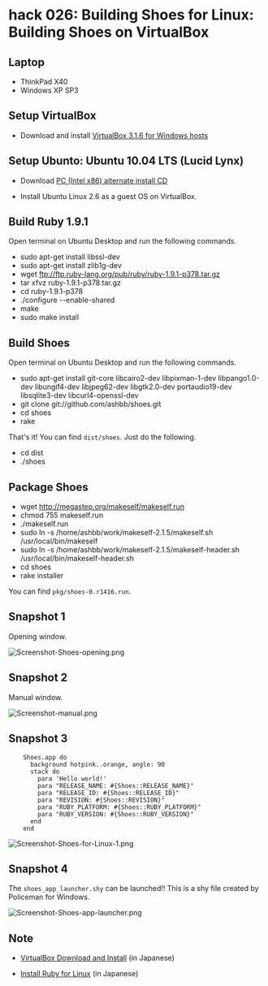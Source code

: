 hack 026: Building Shoes for Linux: Building Shoes on VirtualBox
================================================================

Laptop
------

- ThinkPad X40
- Windows XP SP3


Setup VirtualBox
----------------

- Download and install [VirtualBox 3.1.6 for Windows hosts](http://download.virtualbox.org/virtualbox/3.1.6/VirtualBox-3.1.6-59338-Win.exe)


Setup Ubunto: Ubuntu 10.04 LTS (Lucid Lynx)
-------------------------------------------

- Download [PC (Intel x86) alternate install CD](http://www.ftp.ne.jp/Linux/packages/ubuntu/releases-cd/lucid/ubuntu-10.04-alternate-i386.iso)

- Install Ubuntu Linux 2.6 as a guest OS on VirtualBox.


Build Ruby 1.9.1
----------------

Open terminal on Ubuntu Desktop and run the following commands.

- sudo apt-get install libssl-dev   
- sudo apt-get install zlib1g-dev   
- wget ftp://ftp.ruby-lang.org/pub/ruby/ruby-1.9.1-p378.tar.gz   
- tar xfvz ruby-1.9.1-p378.tar.gz   
- cd ruby-1.9.1-p378   
- ./configure --enable-shared   
- make   
- sudo make install   


Build Shoes
-----------

Open terminal on Ubuntu Desktop and run the following commands.

- sudo apt-get install git-core libcairo2-dev libpixman-1-dev libpango1.0-dev libungif4-dev libjpeg62-dev libgtk2.0-dev portaudio19-dev libsqlite3-dev libcurl4-openssl-dev   
- git clone git://github.com/ashbb/shoes.git   
- cd shoes   
- rake   

That's it! You can find `dist/shoes`. Just do the following.

- cd dist   
- ./shoes   


Package Shoes
-------------

- wget http://megastep.org/makeself/makeself.run
- chmod 755 makeself.run
- ./makeself.run
- sudo ln -s /home/ashbb/work/makeself-2.1.5/makeself.sh /usr/local/bin/makeself
- sudo ln -s /home/ashbb/work/makeself-2.1.5/makeself-header.sh /usr/local/bin/makeself-header.sh
- cd shoes
- rake installer

You can find `pkg/shoes-0.r1416.run`.


Snapshot 1
----------

Opening window.

![Screenshot-Shoes-opening.png](http://github.com/ashbb/shoes_hack_note/raw/master/img/Screenshot-Shoes-opening.png)


Snapshot 2
----------

Manual window.

![Screenshot-manual.png](http://github.com/ashbb/shoes_hack_note/raw/master/img/Screenshot-manual.png)


Snapshot 3
----------


	    Shoes.app do
	      background hotpink..orange, angle: 90
	      stack do
	        para 'Hello world!'
	        para "RELEASE_NAME: #{Shoes::RELEASE_NAME}"
	        para "RELEASE_ID: #{Shoes::RELEASE_ID}"
	        para "REVISION: #{Shoes::REVISION}"
	        para "RUBY_PLATFORM: #{Shoes::RUBY_PLATFORM}"
	        para "RUBY_VERSION: #{Shoes::RUBY_VERSION}"
	      end
	    end


![Screenshot-Shoes-for-Linux-1.png](http://github.com/ashbb/shoes_hack_note/raw/master/img/Screenshot-Shoes-for-Linux-1.png)


Snapshot 4
----------

The `shoes_app_launcher.shy` can be launched!! This is a shy file created by Policeman for Windows.

![Screenshot-Shoes-app-launcher.png](http://github.com/ashbb/shoes_hack_note/raw/master/img/Screenshot-Shoes-app-launcher.png)


Note
----

- [VirtualBox Download and Install](http://linux.owlnet.jp/virtualbox01.html) (in Japanese)

- [Install Ruby for Linux](http://ref.xaio.jp/ruby/install/linux) (in Japanese)
